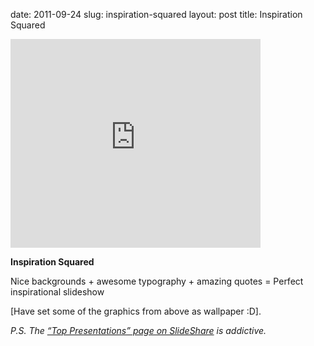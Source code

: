 date: 2011-09-24
slug: inspiration-squared
layout: post
title: Inspiration Squared


<iframe src="http://www.slideshare.net/slideshow/embed_code/9347018" width="400" height="334" frameborder="0" marginwidth="0" marginheight="0" scrolling="no"></iframe><p><strong>Inspiration Squared</strong></p>

<p>Nice backgrounds + awesome typography + amazing quotes = Perfect inspirational slideshow</p>

<p>[Have set some of the graphics from above as wallpaper :D].</p>

<p><em>P.S. The <a href="http://www.slideshare.net/ssod" target="_blank">&#8220;Top Presentations&#8221; page on SlideShare</a> is addictive.</em></p>
